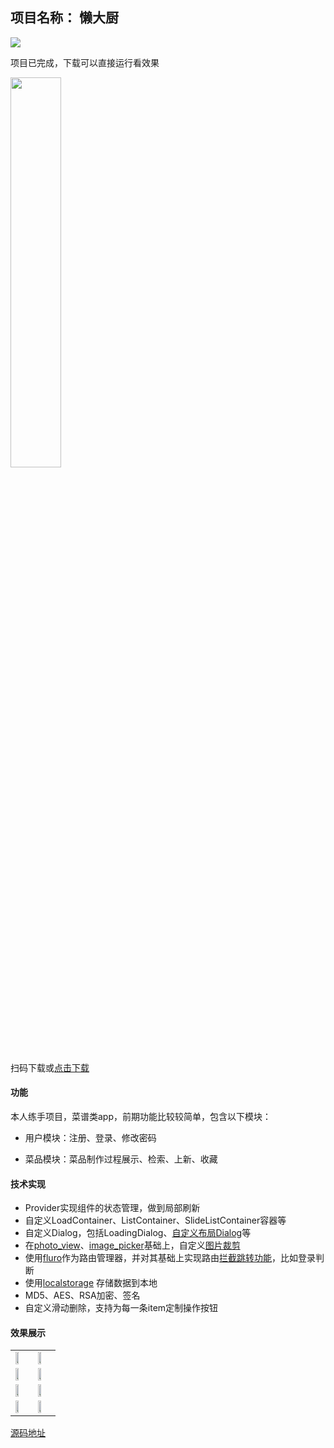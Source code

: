 ## 项目名称： 懒大厨
<img src="https://img-blog.csdnimg.cn/20200520095243967.png"/>

项目已完成，下载可以直接运行看效果

<img src="https://storage-1255928497.cos.ap-guangzhou.myqcloud.com/lazycook/qr.png" width="40%"/>

扫码下载或[点击下载](https://storage-1255928497.cos.ap-guangzhou.myqcloud.com/lazycook/lazycook.apk)
#### 功能
本人练手项目，菜谱类app，前期功能比较较简单，包含以下模块：

 - 用户模块：注册、登录、修改密码
  
 - 菜品模块：菜品制作过程展示、检索、上新、收藏
 
 #### 技术实现
 
 - Provider实现组件的状态管理，做到局部刷新
 - 自定义LoadContainer、ListContainer、SlideListContainer容器等
 - 自定义Dialog，包括LoadingDialog、[自定义布局Dialog](https://blog.csdn.net/qq627578198/article/details/105486722)等
 - 在[photo_view](https://github.com/renancaraujo/photo_view)、[image_picker](https://github.com/flutter/plugins)基础上，自定义[图片裁剪](https://blog.csdn.net/qq627578198/article/details/103981254)
 - 使用[fluro](https://github.com/theyakka/fluro)作为路由管理器，并对其基础上实现路由[拦截跳转功能](https://blog.csdn.net/qq627578198/article/details/105487091)，比如登录判断
 - 使用[localstorage](https://github.com/lesnitsky/flutter_localstorage) 存储数据到本地
 - MD5、AES、RSA加密、签名
 - 自定义滑动删除，支持为每一条item定制操作按钮
 
 #### 效果展示
 <table>
 <tr>
 		<td>
 		 <img src="https://img-blog.csdnimg.cn/20200520111612237.png" width="50%"/>
 		</td>
 		<td>
 		  <img src="https://img-blog.csdnimg.cn/20200520111612237.png" width="50%"/>
 		 </td>
 	</tr>
 	<tr>
 		<td>
 		<img src="https://img-blog.csdnimg.cn/20200520102345117.png" width="50%"/>
 		</td>
 		<td>
 		 <img src="https://img-blog.csdnimg.cn/20200520102343864.png" width="50%"/>
 		 </td>
 	</tr>
 	<tr>
 		<td>
 		 <img src="https://img-blog.csdnimg.cn/20200520102345554.png" width="50%"/>
 		</td>
 		<td>
 		  <img src="https://img-blog.csdnimg.cn/20200520102344200.png" width="50%"/>
 		 </td>
 	</tr>
 	<tr>
 		<td>
 		 <img src="https://img-blog.csdnimg.cn/20200520110319294.png" width="50%"/>
 		</td>
 		<td>
 		  <img src="https://img-blog.csdnimg.cn/20200520110420920.png" width="50%"/>
 		 </td>
 	</tr>
 </table>

[源码地址](https://github.com/MrDavy/lazycook_flutter)
